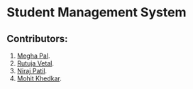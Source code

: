 # Student Management System
    
## Contributors:

1. [Megha Pal](https://github.com/meghapal02).
2. [Rutuja Vetal](https://github.com/RutujaVetal123).
3. [Niraj Patil](https://github.com/niraj2347).
4. [Mohit Khedkar](https://github.com/mohitkhedkar). 
